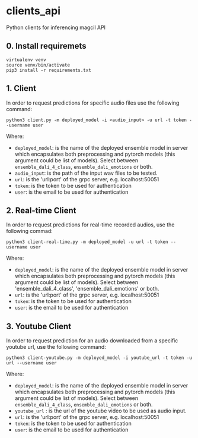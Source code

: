 # clients_api
Python clients for inferencing magcil API

## 0. Install requiremets
```
virtualenv venv
source venv/bin/activate
pip3 install -r requirements.txt
```

## 1. Client 
In order to request predictions for specific audio files use the following command: 

```python3 client.py -m deployed_model -i <audio_input> -u url -t token --username user```

Where: 
- `deployed_model`: is the name of the deployed ensemble model in server which encapsulates both preprocessing and pytorch models (this argument could be list of models). Select between `ensemble_dali_4_class`, `ensemble_dali_emotions` or both. 
- `audio_input`: is the path of the input wav files to be tested.
- `url`: is the 'url:port' of the grpc server, e.g. localhost:50051
- `token`: is the token to be used for authentication
- `user`: is the email to be used for authentication

## 2. Real-time Client 
In order to request predictions for real-time recorded audios, use the following commad:

```python3 client-real-time.py -m deployed_model -u url -t token --username user``` 

Where: 
- `deployed_model`: is the name of the deployed ensemble model in server which encapsulates both preprocessing and pytorch models (this argument could be list of models).
  Select between 'ensemble_dali_4_class', 'ensemble_dali_emotions' or both.
- `url`: is the 'url:port' of the grpc server, e.g. localhost:50051
- `token`: is the token to be used for authentication
- `user`: is the email to be used for authentication

## 3. Youtube Client 
In order to request prediction for an audio downloaded from a specific youtube url, use the following command:

```python3 client-youtube.py -m deployed_model -i youtube_url -t token -u url --username user```

Where: 
- `deployed_model`: is the name of the deployed ensemble model in server which encapsulates both preprocessing and pytorch models (this argument could be list of models).
  Select between `ensemble_dali_4_class`, `ensemble_dali_emotions` or both.
- `youtube_url` : is the url of the youtube video to be used as audio input.
- `url`: is the 'url:port' of the grpc server, e.g. localhost:50051
- `token`: is the token to be used for authentication
- `user`: is the email to be used for authentication
